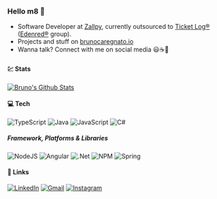 ### Hello m8 👋

- Software Developer at [Zallpy](https://zallpy.com/), currently outsourced to [Ticket Log®](https://www.ticketlog.com.br/) ([Edenred®](https://www.edenred.com/en) group).
- Projects and stuff on [brunocaregnato.io](https://brunocaregnato.github.io/)
- Wanna talk? Connect with me on social media 😃☕🍻

#### 💹 Stats
[![Bruno's Github Stats](https://github-readme-stats.vercel.app/api?username=brunocaregnato&show_icons=true&theme=gruvbox)](https://github.com/brunocaregnato)

#### 💻 Tech
![TypeScript](https://img.shields.io/badge/typescript-%23007ACC.svg?style=for-the-badge&logo=typescript&logoColor=white)  ![Java](https://img.shields.io/badge/java-%23ED8B00.svg?style=for-the-badge&logo=java&logoColor=white) ![JavaScript](https://img.shields.io/badge/javascript-%23323330.svg?style=for-the-badge&logo=javascript&logoColor=%23F7DF1E) ![C#](https://img.shields.io/badge/c%23-%23239120.svg?style=for-the-badge&logo=c-sharp&logoColor=white) 

##### Framework, Platforms & Libraries
![NodeJS](https://img.shields.io/badge/node.js-6DA55F?style=for-the-badge&logo=node.js&logoColor=white) ![Angular](https://img.shields.io/badge/angular-%23DD0031.svg?style=for-the-badge&logo=angular&logoColor=white) ![.Net](https://img.shields.io/badge/.NET-5C2D91?style=for-the-badge&logo=.net&logoColor=white) ![NPM](https://img.shields.io/badge/NPM-%23000000.svg?style=for-the-badge&logo=npm&logoColor=white) ![Spring](https://img.shields.io/badge/spring-%236DB33F.svg?style=for-the-badge&logo=spring&logoColor=white)

#### 📧 Links 
[![LinkedIn](https://img.shields.io/badge/linkedin-%230077B5.svg?style=for-the-badge&logo=linkedin&logoColor=white)](https://www.linkedin.com/in/bmcaregnato/)
[![Gmail](https://img.shields.io/badge/Gmail-D14836?style=for-the-badge&logo=gmail&logoColor=white)](mailto:brunomcaregnato@gmail.com)
[![Instagram](https://img.shields.io/badge/brunocareg-%23E4405F.svg?style=for-the-badge&logo=Instagram&logoColor=white)](https://www.instagram.com/brunocareg/)
